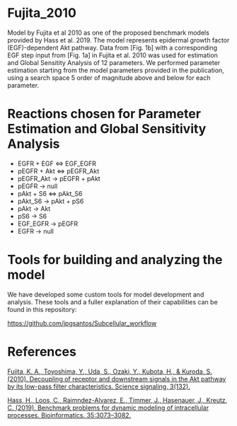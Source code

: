 Fujita_2010
===========

Model by Fujita et al 2010 as one of the proposed benchmark models provided by Hass et al. 2019. The model represents epidermal growth factor (EGF)-dependent Akt pathway. Data from [Fig. 1b] with a corresponding EGF step input from [Fig. 1a] in Fujita et al. 2010 was used for estimation and Global Sensitity Analysis of 12 parameters. We performed parameter estimation starting from the model parameters provided in the publication, using a search space 5 order of magnitude above and below for each parameter.


# Reactions chosen for Parameter Estimation and Global Sensitivity Analysis

* EGFR + EGF <=> EGF_EGFR
* pEGFR + Akt <=> pEGFR_Akt
* pEGFR_Akt -> pEGFR + pAkt
* pEGFR -> null
* pAkt + S6 <=> pAkt_S6
* pAkt_S6 -> pAkt + pS6
* pAkt -> Akt
* pS6 -> S6
* EGF_EGFR -> pEGFR
* EGFR -> null 

# Tools for building and analyzing the model

We have developed some custom tools for model development and analysis. These tools and a fuller explanation of their capabilities can be found in this repository:
 
 https://github.com/jpgsantos/Subcellular_workflow 

# References

[Fujita, K. A., Toyoshima, Y., Uda, S., Ozaki, Y., Kubota, H., & Kuroda, S. (2010). Decoupling of receptor and downstream signals in the Akt pathway by its low-pass filter characteristics. Science signaling, 3(132).](https://doi.org/10.1126/scisignal.2000810)

[Hass, H., Loos, C., Raimndez-Alvarez, E., Timmer, J., Hasenauer, J., Kreutz, C. (2019). Benchmark problems for dynamic modeling of intracellular processes. Bioinformatics. 35:3073–3082.](https://doi.org/10.1093/bioinformatics/btz020)
